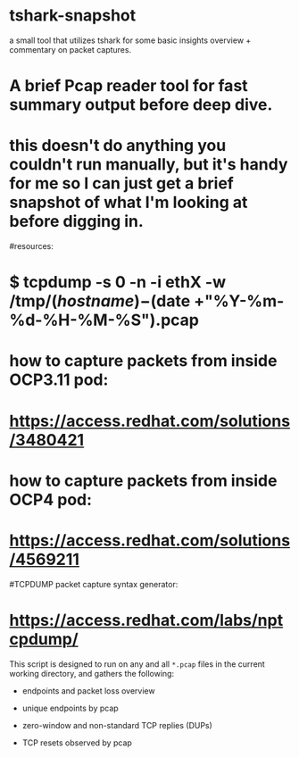 # tshark-snapshot
a small tool that utilizes tshark for some basic insights overview + commentary on packet captures.

# A brief Pcap reader tool for fast summary output before deep dive.

# this doesn't do anything you couldn't run manually, but it's handy for me so I can just get a brief snapshot of what I'm looking at before digging in.


#resources:
# $ tcpdump -s 0 -n -i ethX -w /tmp/$(hostname)-$(date +"%Y-%m-%d-%H-%M-%S").pcap 

# how to capture packets from inside OCP3.11 pod:
# https://access.redhat.com/solutions/3480421

# how to capture packets from inside OCP4 pod:
# https://access.redhat.com/solutions/4569211

#TCPDUMP packet capture syntax generator:
# https://access.redhat.com/labs/nptcpdump/




This script is designed to run on any and all `*.pcap` files in the current working directory, and gathers the following:

- endpoints and packet loss overview

- unique endpoints by pcap

- zero-window and non-standard TCP replies (DUPs)

- TCP resets observed by pcap

